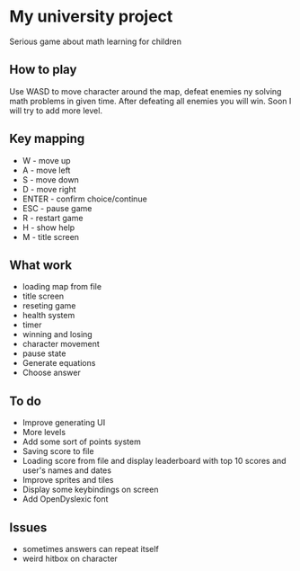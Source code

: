 # My university project 
Serious game about math learning for children

## How to play
Use WASD to move character around the map, defeat enemies ny solving math problems in given time. After defeating all enemies you will win. Soon I will try to add more level.

## Key mapping
* W - move up
* A - move left
* S - move down
* D - move right
* ENTER - confirm choice/continue
* ESC - pause game
* R - restart game
* H - show help
* M - title screen

## What work
* loading map from file
* title screen
* reseting game
* health system
* timer
* winning and losing
* character movement
* pause state
* Generate equations
* Choose answer

## To do
* Improve generating UI
* More levels
* Add some sort of points system
* Saving score to file 
* Loading score from file and display leaderboard with top 10 scores and user's names and dates
* Improve sprites and tiles
* Display some keybindings on screen
* Add OpenDyslexic font

## Issues
* sometimes answers can repeat itself
* weird hitbox on character